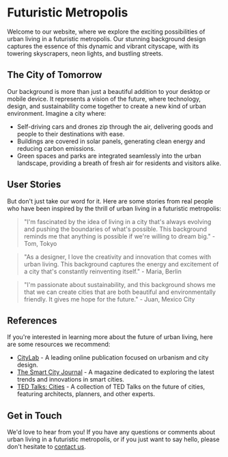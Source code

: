 # Futuristic Metropolis

Welcome to our website, where we explore the exciting possibilities of urban living in a futuristic metropolis. Our stunning background design captures the essence of this dynamic and vibrant cityscape, with its towering skyscrapers, neon lights, and bustling streets.

## The City of Tomorrow

Our background is more than just a beautiful addition to your desktop or mobile device. It represents a vision of the future, where technology, design, and sustainability come together to create a new kind of urban environment. Imagine a city where:

- Self-driving cars and drones zip through the air, delivering goods and people to their destinations with ease.
- Buildings are covered in solar panels, generating clean energy and reducing carbon emissions.
- Green spaces and parks are integrated seamlessly into the urban landscape, providing a breath of fresh air for residents and visitors alike.

## User Stories

But don't just take our word for it. Here are some stories from real people who have been inspired by the thrill of urban living in a futuristic metropolis:

> "I'm fascinated by the idea of living in a city that's always evolving and pushing the boundaries of what's possible. This background reminds me that anything is possible if we're willing to dream big." - Tom, Tokyo

> "As a designer, I love the creativity and innovation that comes with urban living. This background captures the energy and excitement of a city that's constantly reinventing itself." - Maria, Berlin

> "I'm passionate about sustainability, and this background shows me that we can create cities that are both beautiful and environmentally friendly. It gives me hope for the future." - Juan, Mexico City

## References

If you're interested in learning more about the future of urban living, here are some resources we recommend:

- [CityLab](#) - A leading online publication focused on urbanism and city design.
- [The Smart City Journal](#) - A magazine dedicated to exploring the latest trends and innovations in smart cities.
- [TED Talks: Cities](#) - A collection of TED Talks on the future of cities, featuring architects, planners, and other experts.

## Get in Touch

We'd love to hear from you! If you have any questions or comments about urban living in a futuristic metropolis, or if you just want to say hello, please don't hesitate to [contact us](#).